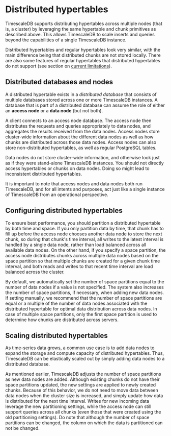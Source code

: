 # Distributed hypertables

TimescaleDB supports distributing hypertables across multiple nodes
(that is, a cluster) by leveraging the same hypertable and chunk
primitives as described above. This allows TimescaleDB to scale
inserts and queries beyond the capabilities of a single TimescaleDB
instance.

Distributed hypertables and regular hypertables look very similar, with
the main difference being that distributed chunks are not stored locally. There
are also some features of regular hypertables that distributed
hypertables do not support (see section on [current limitations][distributed-hypertable-limitations]).

## Distributed databases and nodes

A distributed hypertable exists in a *distributed database* that
consists of multiple databases stored across one or more TimescaleDB
instances. A database that is part of a distributed database can
assume the role of either an **access node** or a **data node** (but not both).

A client connects to an access node database. The access node then
distributes the requests and queries appropriately to data nodes, and
aggregates the results received from the data nodes. Access nodes
store cluster-wide information about the different data nodes as well
as how chunks are distributed across those data nodes. Access nodes
can also store non-distributed hypertables, as well as regular
PostgreSQL tables.

Data nodes do not store cluster-wide information, and otherwise look
just as if they were stand-alone TimescaleDB instances. You should not
directly access hypertables or chunks on data nodes. Doing so might
lead to inconsistent distributed hypertables.

It is important to note that access nodes and data nodes both run TimescaleDB, and for all intents and
purposes, act just like a single instance of TimescaleDB from an operational perspective.

## Configuring distributed hypertables

To ensure best performance, you should partition a distributed
hypertable by both time and space. If you only partition data by
time, that chunk has to fill up before the access node chooses
another data node to store the next chunk, so during that
chunk's time interval, all writes to the latest interval is
handled by a single data node, rather than load balanced across all
available data nodes. On the other hand, if you specify a space
partition, the access node distributes chunks across multiple data
nodes based on the space partition so that multiple chunks are created
for a given chunk time interval, and both reads and writes to that
recent time interval are load balanced across the cluster.

By default, we automatically set the number of space partitions equal to the
number of data nodes if a value is not specified. The system also increases
the number of space partitions, if necessary, when adding new data nodes. If
setting manually, we recommend that the number of space partitions are
equal or a multiple of the number of data nodes associated with the distributed
hypertable for optimal data distribution across data nodes. In case of multiple
space partitions, only the first space partition is used to determine
how chunks are distributed across servers.

## Scaling distributed hypertables

As time-series data grows, a common use case is to add data nodes to expand the
storage and compute capacity of distributed hypertables. Thus, TimescaleDB can
be elastically scaled out by simply adding data nodes to a distributed database.

As mentioned earlier, TimescaleDB adjusts the number of space
partitions as new data nodes are added. Although existing chunks do not have
their space partitions updated, the new settings are applied to newly
created chunks. Because of this behavior, we do not need to move data between
data nodes when the cluster size is increased, and simply update how data is
distributed for the next time interval. Writes for new incoming data 
leverage the new partitioning settings, while the access node can still support
queries across all chunks (even those that were created using the old
partitioning settings). Do note that although the number of space partitions
can be changed, the column on which the data is partitioned can not be changed.


[distributed-hypertable-limitations]: /overview/limitations/#distributed-hypertable-limitations
